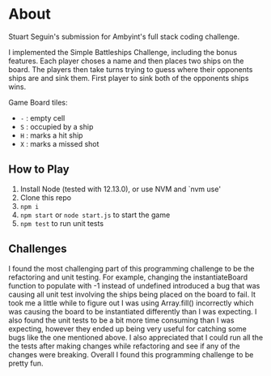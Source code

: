 # About

Stuart Seguin's submission for Ambyint's full stack coding challenge.

I implemented the Simple Battleships Challenge, including the bonus features. Each player choses a name and then places two ships on the board. The players then take turns trying to guess where their opponents ships are and sink them. First player to sink both of the opponents ships wins.

Game Board tiles:
- `-` : empty cell
- `S` : occupied by a ship
- `H` : marks a hit ship
- `X` : marks a missed shot

## How to Play

1. Install Node (tested with 12.13.0), or use NVM and `nvm use'
2. Clone this repo
3. `npm i`
4. `npm start` or `node start.js` to start the game
5. `npm test` to run unit tests

## Challenges

I found the most challenging part of this programming challenge to be the refactoring and unit testing. For example, changing the instantiateBoard function to populate with -1 instead of undefined introduced a bug that was causing all unit test involving the ships being placed on the board to fail. It took me a little while to figure out I was using Array.fill() incorrectly which was causing the board to be instantiated differently than I was expecting. I also found the unit tests to be a bit more time consuming than I was expecting, however they ended up being very useful for catching some bugs like the one mentioned above. I also appreciated that I could run all the the tests after making changes while refactoring and see if any of the changes were breaking. Overall I found this programming challenge to be pretty fun.
